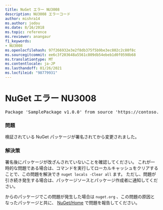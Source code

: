 ```yaml
---
title: NuGet エラー NU3008
description: NU3008 エラーコード
author: mishra14
ms.author: jodou
ms.date: 8/16/2018
ms.topic: reference
ms.reviewer: anangaur
f1_keywords:
- NU3008
ms.openlocfilehash: 97f266932e3e2f8db375f5b9be3ec802c2c80f8c
ms.sourcegitcommit: ee6c3f203648a5561c809db54ebeb1d0f0598b68
ms.translationtype: MT
ms.contentlocale: ja-JP
ms.lasthandoff: 01/26/2021
ms.locfileid: "98779931"
---
```

# <a name="nuget-error-nu3008"></a>NuGet エラー NU3008

<pre>Package 'SamplePackage v1.0.0' from source 'https://contoso.com/index.json': The package integrity check failed.</pre>

### <a name="issue"></a>問題

検証されている NuGet パッケージが署名されてから変更されました。


### <a name="solution"></a>解決策

署名後にパッケージが改ざんされていないことを確認してください。 これが一時的な問題である場合は、コマンドを実行してローカルキャッシュをクリアすることで、この問題を解決でき `nuget locals -Clear all` ます。 ただし、問題が引き続き発生する場合は、パッケージソースとパッケージ作成者に通知してください。

からのパッケージでこの問題が発生した場合は `nuget.org` 、この問題の原因となったパッケージと共に、 [NuGet/Home](https://github.com/NuGet/Home/issues) で問題を報告してください。


